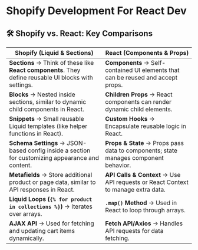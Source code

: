 # Shopify Development For React Dev
## 🛠 Shopify vs. React: Key Comparisons

| **Shopify (Liquid & Sections)** | **React (Components & Props)** |
|----------------------------------|--------------------------------|
| **Sections** → Think of these like **React components**. They define reusable UI blocks with settings. | **Components** → Self-contained UI elements that can be reused and accept props. |
| **Blocks** → Nested inside sections, similar to dynamic child components in React. | **Children Props** → React components can render dynamic child elements. |
| **Snippets** → Small reusable Liquid templates (like helper functions in React). | **Custom Hooks** → Encapsulate reusable logic in React. |
| **Schema Settings** → JSON-based config inside a section for customizing appearance and content. | **Props & State** → Props pass data to components; state manages component behavior. |
| **Metafields** → Store additional product or page data, similar to API responses in React. | **API Calls & Context** → Use API requests or React Context to manage extra data. |
| **Liquid Loops (`{% for product in collections %}`)** → Iterates over arrays. | **`.map()` Method** → Used in React to loop through arrays. |
| **AJAX API** → Used for fetching and updating cart items dynamically. | **Fetch API/Axios** → Handles API requests for data fetching. |

